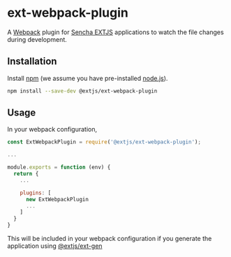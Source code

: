 # ext-webpack-plugin

A [Webpack](https://webpack.js.org/) plugin for [Sencha EXTJS](https://www.sencha.com/products/extjs) applications to watch the file changes during development.

## Installation

Install [npm](https://www.npmjs.com/) (we assume you have pre-installed [node.js](https://nodejs.org/)).

```bash
npm install --save-dev @extjs/ext-webpack-plugin
```

## Usage

In your webpack configuration, 

```js
const ExtWebpackPlugin = require('@extjs/ext-webpack-plugin');

...

module.exports = function (env) {
  return {
    ...

    plugins: [
      new ExtWebpackPlugin
      ...
    ]
  }
}

```

This will be included in your webpack configuration if you generate the application using [@extjs/ext-gen](https://github.com/sencha/extjs-reactor/tree/2.0.x-dev/packages/ext-gen)
